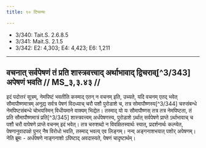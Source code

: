 ```yaml
---
title: ९० टिप्पन्यः

---
```

- 3/340: Tait.S. 2.6.8.5
- 3/341: Mait.S. 2.1.5
- 3/342: E2: 4,303; E4: 4,423; E6: 1,211

____________________________________________


## वचनात् सर्वपेषणं तं प्रति शास्त्रवत्त्वाद् अर्थाभावाद् द्विचराव्[^3/343] अपेषणं भवति // MS_३,३.४३ //

इदं पदोत्तरं सूत्रम्, नेमपिष्टं भवतीति कस्माद् एतन् न वचनम् इति, उच्यते, यदि वचनम् एतद् भवेत् सौमापौष्णमात्रम् अनूद्य सर्वत्र पेषणं विदध्याच् चरौ पशौ पुरोडाशे च, तत्र सोमापौष्णस्य[^3/344] चरुसंबन्धे नेमपिष्टसंबन्धे चोभयस्मिन् विधीयमाने वाक्यम् भिद्येत। तस्माद् यो यः सौमापौष्णस् तत्र तत्र नेमपिष्टता, तं प्रति सौमापौष्णमात्रं प्रति[^3/345] शास्त्रवत्त्वम् अर्धपेषणस्य, पुरोडाशे ऽर्थात् सर्वपेषणे प्राप्ते ऽर्थाभावाच् च पशौ चरौ वापेषणे प्राप्ते वचनम् इदं भवेत्। तत्र चरुशब्दो न विवक्षितस्वार्थः स्यात्, प्रदर्शनार्थः कल्प्येत, पेषणानुवादपक्षे पुनर् नैष विरोधो भवति, तस्माद् भवत्य् एव लिङ्गम्। नन्व् अङ्गनाशभयात् पशोर् अपेषणम्। नेति ब्रूमः - अर्धपेषणे नाङ्गनाशो ऽपिष्टाद् अवदास्यते, पेषणं चादृष्टार्थम्।
